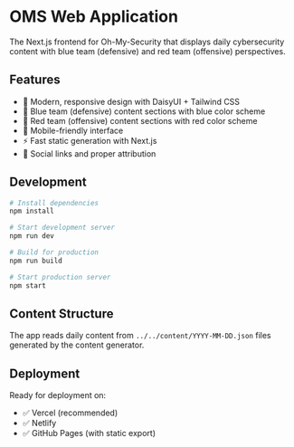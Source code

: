 # OMS Web Application

The Next.js frontend for Oh-My-Security that displays daily cybersecurity content with blue team (defensive) and red team (offensive) perspectives.

## Features

- 🎨 Modern, responsive design with DaisyUI + Tailwind CSS
- 🔵 Blue team (defensive) content sections with blue color scheme
- 🔴 Red team (offensive) content sections with red color scheme
- 📱 Mobile-friendly interface
- ⚡ Fast static generation with Next.js
- 🔗 Social links and proper attribution

## Development

```bash
# Install dependencies
npm install

# Start development server
npm run dev

# Build for production
npm run build

# Start production server
npm start
```

## Content Structure

The app reads daily content from `../../content/YYYY-MM-DD.json` files generated by the content generator.

## Deployment

Ready for deployment on:

- ✅ Vercel (recommended)
- ✅ Netlify
- ✅ GitHub Pages (with static export)
